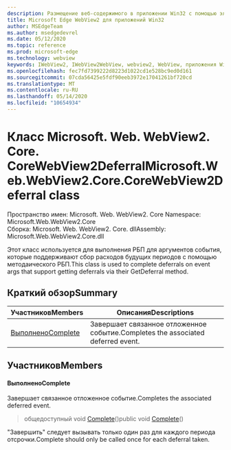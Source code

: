 ```yaml
---
description: Размещение веб-содержимого в приложении Win32 с помощью элемента управления Microsoft Edge WebView2
title: Microsoft Edge WebView2 для приложений Win32
author: MSEdgeTeam
ms.author: msedgedevrel
ms.date: 05/12/2020
ms.topic: reference
ms.prod: microsoft-edge
ms.technology: webview
keywords: IWebView2, IWebView2WebView, webview2, WebView, приложения Win32, Win32, EDGE, ICoreWebView2, ICoreWebView2Controller, элемент управления "веб-браузер", HTML Edge
ms.openlocfilehash: fec7fd7399222d8223d1022cd1e528bc9ed0d161
ms.sourcegitcommit: 07cda56425e5fdf90eeb3972e17041261bf720cd
ms.translationtype: MT
ms.contentlocale: ru-RU
ms.lasthandoff: 05/14/2020
ms.locfileid: "10654934"
---
```

# <span data-ttu-id="3589d-104">Класс Microsoft. Web. WebView2. Core. CoreWebView2Deferral</span><span class="sxs-lookup"><span data-stu-id="3589d-104">Microsoft.Web.WebView2.Core.CoreWebView2Deferral class</span></span> 

<span data-ttu-id="3589d-105">Пространство имен: Microsoft. Web. WebView2. Core </span><span class="sxs-lookup"><span data-stu-id="3589d-105">Namespace: Microsoft.Web.WebView2.Core</span></span>\
<span data-ttu-id="3589d-106">Сборка: Microsoft. Web. WebView2. Core. dll</span><span class="sxs-lookup"><span data-stu-id="3589d-106">Assembly: Microsoft.Web.WebView2.Core.dll</span></span>

<span data-ttu-id="3589d-107">Этот класс используется для выполнения РБП для аргументов события, которые поддерживают сбор расходов будущих периодов с помощью методаического РБП.</span><span class="sxs-lookup"><span data-stu-id="3589d-107">This class is used to complete deferrals on event args that support getting deferrals via their GetDeferral method.</span></span>

## <span data-ttu-id="3589d-108">Краткий обзор</span><span class="sxs-lookup"><span data-stu-id="3589d-108">Summary</span></span>

 <span data-ttu-id="3589d-109">Участников</span><span class="sxs-lookup"><span data-stu-id="3589d-109">Members</span></span>                        | <span data-ttu-id="3589d-110">Описания</span><span class="sxs-lookup"><span data-stu-id="3589d-110">Descriptions</span></span>
--------------------------------|---------------------------------------------
[<span data-ttu-id="3589d-111">Выполнено</span><span class="sxs-lookup"><span data-stu-id="3589d-111">Complete</span></span>](#complete) | <span data-ttu-id="3589d-112">Завершает связанное отложенное событие.</span><span class="sxs-lookup"><span data-stu-id="3589d-112">Completes the associated deferred event.</span></span>

## <span data-ttu-id="3589d-113">Участников</span><span class="sxs-lookup"><span data-stu-id="3589d-113">Members</span></span>

#### <span data-ttu-id="3589d-114">Выполнено</span><span class="sxs-lookup"><span data-stu-id="3589d-114">Complete</span></span> 

<span data-ttu-id="3589d-115">Завершает связанное отложенное событие.</span><span class="sxs-lookup"><span data-stu-id="3589d-115">Completes the associated deferred event.</span></span>

> <span data-ttu-id="3589d-116">общедоступный void [Complete](#complete)()</span><span class="sxs-lookup"><span data-stu-id="3589d-116">public void [Complete](#complete)()</span></span>

<span data-ttu-id="3589d-117">"Завершить" следует вызывать только один раз для каждого периода отсрочки.</span><span class="sxs-lookup"><span data-stu-id="3589d-117">Complete should only be called once for each deferral taken.</span></span>

